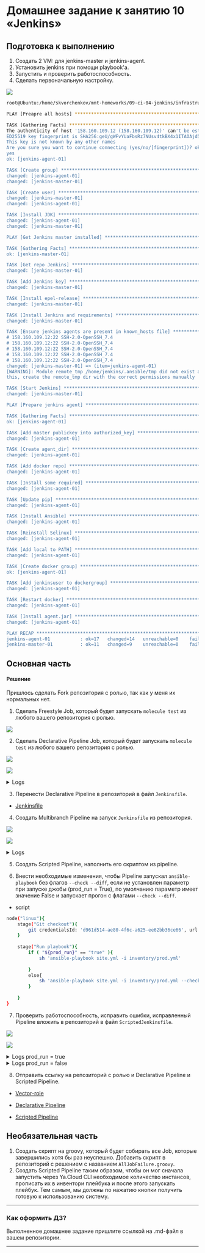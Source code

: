 # Домашнее задание к занятию 10 «Jenkins»

## Подготовка к выполнению

1. Создать 2 VM: для jenkins-master и jenkins-agent.
2. Установить jenkins при помощи playbook'a.
3. Запустить и проверить работоспособность.
4. Сделать первоначальную настройку.

![](pic/1.png)

```bash
root@Ubuntu:/home/skvorchenkov/mnt-homeworks/09-ci-04-jenkins/infrastructure# ansible-playbook -i inventory/cicd/hosts.yml site.yml

PLAY [Preapre all hosts] ***************************************************************************************************************************************************

TASK [Gathering Facts] *****************************************************************************************************************************************************
The authenticity of host '158.160.109.12 (158.160.109.12)' can't be established.
ED25519 key fingerprint is SHA256:geU/gWFvYUaFbsRz7NUsv4tkBX4x1ITAOAjd5lG3KLw.
This key is not known by any other names
Are you sure you want to continue connecting (yes/no/[fingerprint])? ok: [jenkins-master-01]
yes
ok: [jenkins-agent-01]

TASK [Create group] ********************************************************************************************************************************************************
changed: [jenkins-agent-01]
changed: [jenkins-master-01]

TASK [Create user] *********************************************************************************************************************************************************
changed: [jenkins-master-01]
changed: [jenkins-agent-01]

TASK [Install JDK] *********************************************************************************************************************************************************
changed: [jenkins-agent-01]
changed: [jenkins-master-01]

PLAY [Get Jenkins master installed] ****************************************************************************************************************************************

TASK [Gathering Facts] *****************************************************************************************************************************************************
ok: [jenkins-master-01]

TASK [Get repo Jenkins] ****************************************************************************************************************************************************
changed: [jenkins-master-01]

TASK [Add Jenkins key] *****************************************************************************************************************************************************
changed: [jenkins-master-01]

TASK [Install epel-release] ************************************************************************************************************************************************
changed: [jenkins-master-01]

TASK [Install Jenkins and requirements] ************************************************************************************************************************************
changed: [jenkins-master-01]

TASK [Ensure jenkins agents are present in known_hosts file] ***************************************************************************************************************
# 158.160.109.12:22 SSH-2.0-OpenSSH_7.4
# 158.160.109.12:22 SSH-2.0-OpenSSH_7.4
# 158.160.109.12:22 SSH-2.0-OpenSSH_7.4
# 158.160.109.12:22 SSH-2.0-OpenSSH_7.4
# 158.160.109.12:22 SSH-2.0-OpenSSH_7.4
changed: [jenkins-master-01] => (item=jenkins-agent-01)
[WARNING]: Module remote_tmp /home/jenkins/.ansible/tmp did not exist and was created with a mode of 0700, this may cause issues when running as another user. To avoid
this, create the remote_tmp dir with the correct permissions manually

TASK [Start Jenkins] *******************************************************************************************************************************************************
changed: [jenkins-master-01]

PLAY [Prepare jenkins agent] ***********************************************************************************************************************************************

TASK [Gathering Facts] *****************************************************************************************************************************************************
ok: [jenkins-agent-01]

TASK [Add master publickey into authorized_key] ****************************************************************************************************************************
changed: [jenkins-agent-01]

TASK [Create agent_dir] ****************************************************************************************************************************************************
changed: [jenkins-agent-01]

TASK [Add docker repo] *****************************************************************************************************************************************************
changed: [jenkins-agent-01]

TASK [Install some required] ***********************************************************************************************************************************************
changed: [jenkins-agent-01]

TASK [Update pip] **********************************************************************************************************************************************************
changed: [jenkins-agent-01]

TASK [Install Ansible] *****************************************************************************************************************************************************
changed: [jenkins-agent-01]

TASK [Reinstall Selinux] ***************************************************************************************************************************************************
changed: [jenkins-agent-01]

TASK [Add local to PATH] ***************************************************************************************************************************************************
changed: [jenkins-agent-01]

TASK [Create docker group] *************************************************************************************************************************************************
ok: [jenkins-agent-01]

TASK [Add jenkinsuser to dockergroup] **************************************************************************************************************************************
changed: [jenkins-agent-01]

TASK [Restart docker] ******************************************************************************************************************************************************
changed: [jenkins-agent-01]

TASK [Install agent.jar] ***************************************************************************************************************************************************
changed: [jenkins-agent-01]

PLAY RECAP *****************************************************************************************************************************************************************
jenkins-agent-01           : ok=17   changed=14   unreachable=0    failed=0    skipped=0    rescued=0    ignored=0   
jenkins-master-01          : ok=11   changed=9    unreachable=0    failed=0    skipped=0    rescued=0    ignored=0  

```

## Основная часть

#### Решение 

Пришлось сделать Fork репозитория с ролью, так как у меня их нормальных нет.

1. Сделать Freestyle Job, который будет запускать `molecule test` из любого вашего репозитория с ролью.

![](pic/2.png)


2. Сделать Declarative Pipeline Job, который будет запускать `molecule test` из любого вашего репозитория с ролью.

![](pic/3.png)

![](pic/4.png)
<details><summary>Logs</summary>
Started by user Скворченков Роман
Obtained Jenkinsfile from git https://github.com/Mrachneyshiy/dev-17_ansible-04-role-mrachneyshiy.git
[Pipeline] Start of Pipeline
[Pipeline] node
Still waiting to schedule task
All nodes of label ‘linux’ are offline
Running on agent1 in /opt/jenkins_agent/workspace/test2
[Pipeline] {
[Pipeline] stage
[Pipeline] { (Declarative: Checkout SCM)
[Pipeline] checkout
Selected Git installation does not exist. Using Default
The recommended git tool is: NONE
using credential d961d514-ae80-4f6c-a625-ee62bb36ce66
Fetching changes from the remote Git repository
 > git rev-parse --resolve-git-dir /opt/jenkins_agent/workspace/test2/.git # timeout=10
Checking out Revision d4a64ad0e6b6fa4e263d29b6414c71c907b1d7e5 (refs/remotes/origin/main)
Commit message: "Update Jenkinsfile"
 > git config remote.origin.url https://github.com/Mrachneyshiy/dev-17_ansible-04-role-mrachneyshiy.git # timeout=10
Fetching upstream changes from https://github.com/Mrachneyshiy/dev-17_ansible-04-role-mrachneyshiy.git
 > git --version # timeout=10
 > git --version # 'git version 2.38.1'
using GIT_ASKPASS to set credentials 
 > git fetch --tags --force --progress -- https://github.com/Mrachneyshiy/dev-17_ansible-04-role-mrachneyshiy.git +refs/heads/*:refs/remotes/origin/* # timeout=10
 > git rev-parse refs/remotes/origin/main^{commit} # timeout=10
 > git config core.sparsecheckout # timeout=10
 > git checkout -f d4a64ad0e6b6fa4e263d29b6414c71c907b1d7e5 # timeout=10
 > git rev-list --no-walk d4a64ad0e6b6fa4e263d29b6414c71c907b1d7e5 # timeout=10
[Pipeline] }
[Pipeline] // stage
[Pipeline] withEnv
[Pipeline] {
[Pipeline] stage
[Pipeline] { (Git)
[Pipeline] git
Selected Git installation does not exist. Using Default
The recommended git tool is: NONE
using credential d961d514-ae80-4f6c-a625-ee62bb36ce66
Fetching changes from the remote Git repository
Checking out Revision d4a64ad0e6b6fa4e263d29b6414c71c907b1d7e5 (refs/remotes/origin/main)
Commit message: "Update Jenkinsfile"
[Pipeline] }
[Pipeline] // stage
[Pipeline] stage
[Pipeline] { (Molecule install)
[Pipeline] sh
 > git rev-parse --resolve-git-dir /opt/jenkins_agent/workspace/test2/.git # timeout=10
 > git config remote.origin.url https://github.com/Mrachneyshiy/dev-17_ansible-04-role-mrachneyshiy.git # timeout=10
Fetching upstream changes from https://github.com/Mrachneyshiy/dev-17_ansible-04-role-mrachneyshiy.git
 > git --version # timeout=10
 > git --version # 'git version 2.38.1'
using GIT_ASKPASS to set credentials 
 > git fetch --tags --force --progress -- https://github.com/Mrachneyshiy/dev-17_ansible-04-role-mrachneyshiy.git +refs/heads/*:refs/remotes/origin/* # timeout=10
 > git rev-parse refs/remotes/origin/main^{commit} # timeout=10
 > git config core.sparsecheckout # timeout=10
 > git checkout -f d4a64ad0e6b6fa4e263d29b6414c71c907b1d7e5 # timeout=10
 > git branch -a -v --no-abbrev # timeout=10
 > git branch -D main # timeout=10
 > git checkout -b main d4a64ad0e6b6fa4e263d29b6414c71c907b1d7e5 # timeout=10
+ pip3 install molecule==6.0.3
Requirement already satisfied: molecule==6.0.3 in /usr/local/lib/python3.10/site-packages (6.0.3)
Requirement already satisfied: jsonschema>=4.9.1 in /usr/local/lib/python3.10/site-packages (from molecule==6.0.3) (4.20.0)
Requirement already satisfied: Jinja2>=2.11.3 in /usr/lib/python3.10/site-packages (from molecule==6.0.3) (3.0.1)
Requirement already satisfied: click<9,>=8.0 in /usr/local/lib/python3.10/site-packages (from molecule==6.0.3) (8.1.7)
Requirement already satisfied: PyYAML>=5.1 in /usr/lib64/python3.10/site-packages (from molecule==6.0.3) (5.4.1)
Requirement already satisfied: ansible-core>=2.12.10 in /usr/local/lib/python3.10/site-packages (from molecule==6.0.3) (2.16.2)
Requirement already satisfied: enrich>=1.2.7 in /usr/local/lib/python3.10/site-packages (from molecule==6.0.3) (1.2.7)
Requirement already satisfied: ansible-compat>=4.1.8 in /usr/local/lib/python3.10/site-packages (from molecule==6.0.3) (4.1.11)
Requirement already satisfied: wcmatch>=8.1.2 in /usr/local/lib/python3.10/site-packages (from molecule==6.0.3) (8.5)
Requirement already satisfied: pluggy<2.0,>=0.7.1 in /usr/local/lib/python3.10/site-packages (from molecule==6.0.3) (0.13.1)
Requirement already satisfied: packaging in /usr/local/lib/python3.10/site-packages (from molecule==6.0.3) (23.2)
Requirement already satisfied: click-help-colors>=0.9 in /usr/local/lib/python3.10/site-packages (from molecule==6.0.3) (0.9.4)
Requirement already satisfied: rich>=9.5.1 in /usr/local/lib/python3.10/site-packages (from molecule==6.0.3) (13.7.0)
Requirement already satisfied: subprocess-tee>=0.4.1 in /usr/local/lib/python3.10/site-packages (from ansible-compat>=4.1.8->molecule==6.0.3) (0.4.1)
Requirement already satisfied: cryptography in /usr/lib64/python3.10/site-packages (from ansible-core>=2.12.10->molecule==6.0.3) (3.4.7)
Requirement already satisfied: resolvelib<1.1.0,>=0.5.3 in /usr/local/lib/python3.10/site-packages (from ansible-core>=2.12.10->molecule==6.0.3) (1.0.1)
Requirement already satisfied: MarkupSafe>=2.0 in /usr/lib64/python3.10/site-packages (from Jinja2>=2.11.3->molecule==6.0.3) (2.0.0)
Requirement already satisfied: jsonschema-specifications>=2023.03.6 in /usr/local/lib/python3.10/site-packages (from jsonschema>=4.9.1->molecule==6.0.3) (2023.12.1)
Requirement already satisfied: referencing>=0.28.4 in /usr/local/lib/python3.10/site-packages (from jsonschema>=4.9.1->molecule==6.0.3) (0.32.1)
Requirement already satisfied: rpds-py>=0.7.1 in /usr/local/lib64/python3.10/site-packages (from jsonschema>=4.9.1->molecule==6.0.3) (0.17.1)
Requirement already satisfied: attrs>=22.2.0 in /usr/local/lib/python3.10/site-packages (from jsonschema>=4.9.1->molecule==6.0.3) (23.2.0)
Requirement already satisfied: markdown-it-py>=2.2.0 in /usr/local/lib/python3.10/site-packages (from rich>=9.5.1->molecule==6.0.3) (3.0.0)
Requirement already satisfied: pygments<3.0.0,>=2.13.0 in /usr/local/lib/python3.10/site-packages (from rich>=9.5.1->molecule==6.0.3) (2.17.2)
Requirement already satisfied: mdurl~=0.1 in /usr/local/lib/python3.10/site-packages (from markdown-it-py>=2.2.0->rich>=9.5.1->molecule==6.0.3) (0.1.2)
Requirement already satisfied: bracex>=2.1.1 in /usr/local/lib/python3.10/site-packages (from wcmatch>=8.1.2->molecule==6.0.3) (2.4)
Requirement already satisfied: cffi>=1.12 in /usr/lib64/python3.10/site-packages (from cryptography->ansible-core>=2.12.10->molecule==6.0.3) (1.15.0)
Requirement already satisfied: pycparser in /usr/lib/python3.10/site-packages (from cffi>=1.12->cryptography->ansible-core>=2.12.10->molecule==6.0.3) (2.20)
Requirement already satisfied: ply==3.11 in /usr/lib/python3.10/site-packages (from pycparser->cffi>=1.12->cryptography->ansible-core>=2.12.10->molecule==6.0.3) (3.11)
WARNING: Running pip as the 'root' user can result in broken permissions and conflicting behaviour with the system package manager. It is recommended to use a virtual environment instead: https://pip.pypa.io/warnings/venv
[Pipeline] sh
+ pip3 install ansible-lint==6.22.1
Collecting ansible-lint==6.22.1
  Using cached ansible_lint-6.22.1-py3-none-any.whl (296 kB)
Requirement already satisfied: jsonschema>=4.10.0 in /usr/local/lib/python3.10/site-packages (from ansible-lint==6.22.1) (4.20.0)
Requirement already satisfied: ruamel.yaml>=0.18.5 in /usr/local/lib/python3.10/site-packages (from ansible-lint==6.22.1) (0.18.5)
Requirement already satisfied: pathspec>=0.10.3 in /usr/local/lib/python3.10/site-packages (from ansible-lint==6.22.1) (0.12.1)
Requirement already satisfied: rich>=12.0.0 in /usr/local/lib/python3.10/site-packages (from ansible-lint==6.22.1) (13.7.0)
Requirement already satisfied: pyyaml>=5.4.1 in /usr/lib64/python3.10/site-packages (from ansible-lint==6.22.1) (5.4.1)
Requirement already satisfied: requests>=2.31.0 in /usr/local/lib/python3.10/site-packages (from ansible-lint==6.22.1) (2.31.0)
Requirement already satisfied: wcmatch>=8.1.2 in /usr/local/lib/python3.10/site-packages (from ansible-lint==6.22.1) (8.5)
Requirement already satisfied: packaging>=21.3 in /usr/local/lib/python3.10/site-packages (from ansible-lint==6.22.1) (23.2)
Requirement already satisfied: ansible-core>=2.12.0 in /usr/local/lib/python3.10/site-packages (from ansible-lint==6.22.1) (2.16.2)
Requirement already satisfied: filelock>=3.3.0 in /usr/local/lib/python3.10/site-packages (from ansible-lint==6.22.1) (3.13.1)
Requirement already satisfied: subprocess-tee>=0.4.1 in /usr/local/lib/python3.10/site-packages (from ansible-lint==6.22.1) (0.4.1)
Requirement already satisfied: ansible-compat>=4.1.10 in /usr/local/lib/python3.10/site-packages (from ansible-lint==6.22.1) (4.1.11)
Requirement already satisfied: yamllint>=1.30.0 in /usr/local/lib/python3.10/site-packages (from ansible-lint==6.22.1) (1.33.0)
Requirement already satisfied: black>=22.8.0 in /usr/local/lib64/python3.10/site-packages (from ansible-lint==6.22.1) (23.12.1)
Requirement already satisfied: jinja2>=3.0.0 in /usr/lib/python3.10/site-packages (from ansible-core>=2.12.0->ansible-lint==6.22.1) (3.0.1)
Requirement already satisfied: cryptography in /usr/lib64/python3.10/site-packages (from ansible-core>=2.12.0->ansible-lint==6.22.1) (3.4.7)
Requirement already satisfied: resolvelib<1.1.0,>=0.5.3 in /usr/local/lib/python3.10/site-packages (from ansible-core>=2.12.0->ansible-lint==6.22.1) (1.0.1)
Requirement already satisfied: typing-extensions>=4.0.1 in /usr/local/lib/python3.10/site-packages (from black>=22.8.0->ansible-lint==6.22.1) (4.9.0)
Requirement already satisfied: platformdirs>=2 in /usr/local/lib/python3.10/site-packages (from black>=22.8.0->ansible-lint==6.22.1) (4.1.0)
Requirement already satisfied: mypy-extensions>=0.4.3 in /usr/local/lib/python3.10/site-packages (from black>=22.8.0->ansible-lint==6.22.1) (1.0.0)
Requirement already satisfied: click>=8.0.0 in /usr/local/lib/python3.10/site-packages (from black>=22.8.0->ansible-lint==6.22.1) (8.1.7)
Requirement already satisfied: tomli>=1.1.0 in /usr/local/lib/python3.10/site-packages (from black>=22.8.0->ansible-lint==6.22.1) (2.0.1)
Requirement already satisfied: MarkupSafe>=2.0 in /usr/lib64/python3.10/site-packages (from jinja2>=3.0.0->ansible-core>=2.12.0->ansible-lint==6.22.1) (2.0.0)
Requirement already satisfied: referencing>=0.28.4 in /usr/local/lib/python3.10/site-packages (from jsonschema>=4.10.0->ansible-lint==6.22.1) (0.32.1)
Requirement already satisfied: attrs>=22.2.0 in /usr/local/lib/python3.10/site-packages (from jsonschema>=4.10.0->ansible-lint==6.22.1) (23.2.0)
Requirement already satisfied: rpds-py>=0.7.1 in /usr/local/lib64/python3.10/site-packages (from jsonschema>=4.10.0->ansible-lint==6.22.1) (0.17.1)
Requirement already satisfied: jsonschema-specifications>=2023.03.6 in /usr/local/lib/python3.10/site-packages (from jsonschema>=4.10.0->ansible-lint==6.22.1) (2023.12.1)
Requirement already satisfied: urllib3<3,>=1.21.1 in /usr/lib/python3.10/site-packages (from requests>=2.31.0->ansible-lint==6.22.1) (1.26.12)
Requirement already satisfied: certifi>=2017.4.17 in /usr/local/lib/python3.10/site-packages (from requests>=2.31.0->ansible-lint==6.22.1) (2023.11.17)
Requirement already satisfied: charset-normalizer<4,>=2 in /usr/lib/python3.10/site-packages (from requests>=2.31.0->ansible-lint==6.22.1) (2.0.4)
Requirement already satisfied: idna<4,>=2.5 in /usr/lib/python3.10/site-packages (from requests>=2.31.0->ansible-lint==6.22.1) (3.2)
Requirement already satisfied: pygments<3.0.0,>=2.13.0 in /usr/local/lib/python3.10/site-packages (from rich>=12.0.0->ansible-lint==6.22.1) (2.17.2)
Requirement already satisfied: markdown-it-py>=2.2.0 in /usr/local/lib/python3.10/site-packages (from rich>=12.0.0->ansible-lint==6.22.1) (3.0.0)
Requirement already satisfied: mdurl~=0.1 in /usr/local/lib/python3.10/site-packages (from markdown-it-py>=2.2.0->rich>=12.0.0->ansible-lint==6.22.1) (0.1.2)
Requirement already satisfied: ruamel.yaml.clib>=0.2.7 in /usr/local/lib64/python3.10/site-packages (from ruamel.yaml>=0.18.5->ansible-lint==6.22.1) (0.2.8)
Requirement already satisfied: bracex>=2.1.1 in /usr/local/lib/python3.10/site-packages (from wcmatch>=8.1.2->ansible-lint==6.22.1) (2.4)
Requirement already satisfied: cffi>=1.12 in /usr/lib64/python3.10/site-packages (from cryptography->ansible-core>=2.12.0->ansible-lint==6.22.1) (1.15.0)
Requirement already satisfied: pycparser in /usr/lib/python3.10/site-packages (from cffi>=1.12->cryptography->ansible-core>=2.12.0->ansible-lint==6.22.1) (2.20)
Requirement already satisfied: ply==3.11 in /usr/lib/python3.10/site-packages (from pycparser->cffi>=1.12->cryptography->ansible-core>=2.12.0->ansible-lint==6.22.1) (3.11)
Installing collected packages: ansible-lint
  Attempting uninstall: ansible-lint
    Found existing installation: ansible-lint 5.4.0
    Uninstalling ansible-lint-5.4.0:
      Successfully uninstalled ansible-lint-5.4.0
Successfully installed ansible-lint-6.22.1
WARNING: Running pip as the 'root' user can result in broken permissions and conflicting behaviour with the system package manager. It is recommended to use a virtual environment instead: https://pip.pypa.io/warnings/venv
[Pipeline] sh
+ pip3 install molecule_docker
Requirement already satisfied: molecule_docker in /usr/local/lib/python3.10/site-packages (2.1.0)
Requirement already satisfied: requests in /usr/local/lib/python3.10/site-packages (from molecule_docker) (2.31.0)
Requirement already satisfied: molecule>=4.0.0 in /usr/local/lib/python3.10/site-packages (from molecule_docker) (6.0.3)
Requirement already satisfied: selinux in /usr/lib64/python3.10/site-packages (from molecule_docker) (3.3)
Requirement already satisfied: docker>=4.3.1 in /usr/local/lib/python3.10/site-packages (from molecule_docker) (7.0.0)
Requirement already satisfied: packaging>=14.0 in /usr/local/lib/python3.10/site-packages (from docker>=4.3.1->molecule_docker) (23.2)
Requirement already satisfied: urllib3>=1.26.0 in /usr/lib/python3.10/site-packages (from docker>=4.3.1->molecule_docker) (1.26.12)
Requirement already satisfied: enrich>=1.2.7 in /usr/local/lib/python3.10/site-packages (from molecule>=4.0.0->molecule_docker) (1.2.7)
Requirement already satisfied: pluggy<2.0,>=0.7.1 in /usr/local/lib/python3.10/site-packages (from molecule>=4.0.0->molecule_docker) (0.13.1)
Requirement already satisfied: jsonschema>=4.9.1 in /usr/local/lib/python3.10/site-packages (from molecule>=4.0.0->molecule_docker) (4.20.0)
Requirement already satisfied: ansible-core>=2.12.10 in /usr/local/lib/python3.10/site-packages (from molecule>=4.0.0->molecule_docker) (2.16.2)
Requirement already satisfied: rich>=9.5.1 in /usr/local/lib/python3.10/site-packages (from molecule>=4.0.0->molecule_docker) (13.7.0)
Requirement already satisfied: Jinja2>=2.11.3 in /usr/lib/python3.10/site-packages (from molecule>=4.0.0->molecule_docker) (3.0.1)
Requirement already satisfied: click-help-colors>=0.9 in /usr/local/lib/python3.10/site-packages (from molecule>=4.0.0->molecule_docker) (0.9.4)
Requirement already satisfied: PyYAML>=5.1 in /usr/lib64/python3.10/site-packages (from molecule>=4.0.0->molecule_docker) (5.4.1)
Requirement already satisfied: ansible-compat>=4.1.8 in /usr/local/lib/python3.10/site-packages (from molecule>=4.0.0->molecule_docker) (4.1.11)
Requirement already satisfied: click<9,>=8.0 in /usr/local/lib/python3.10/site-packages (from molecule>=4.0.0->molecule_docker) (8.1.7)
Requirement already satisfied: wcmatch>=8.1.2 in /usr/local/lib/python3.10/site-packages (from molecule>=4.0.0->molecule_docker) (8.5)
Requirement already satisfied: subprocess-tee>=0.4.1 in /usr/local/lib/python3.10/site-packages (from ansible-compat>=4.1.8->molecule>=4.0.0->molecule_docker) (0.4.1)
Requirement already satisfied: resolvelib<1.1.0,>=0.5.3 in /usr/local/lib/python3.10/site-packages (from ansible-core>=2.12.10->molecule>=4.0.0->molecule_docker) (1.0.1)
Requirement already satisfied: cryptography in /usr/lib64/python3.10/site-packages (from ansible-core>=2.12.10->molecule>=4.0.0->molecule_docker) (3.4.7)
Requirement already satisfied: MarkupSafe>=2.0 in /usr/lib64/python3.10/site-packages (from Jinja2>=2.11.3->molecule>=4.0.0->molecule_docker) (2.0.0)
Requirement already satisfied: referencing>=0.28.4 in /usr/local/lib/python3.10/site-packages (from jsonschema>=4.9.1->molecule>=4.0.0->molecule_docker) (0.32.1)
Requirement already satisfied: jsonschema-specifications>=2023.03.6 in /usr/local/lib/python3.10/site-packages (from jsonschema>=4.9.1->molecule>=4.0.0->molecule_docker) (2023.12.1)
Requirement already satisfied: rpds-py>=0.7.1 in /usr/local/lib64/python3.10/site-packages (from jsonschema>=4.9.1->molecule>=4.0.0->molecule_docker) (0.17.1)
Requirement already satisfied: attrs>=22.2.0 in /usr/local/lib/python3.10/site-packages (from jsonschema>=4.9.1->molecule>=4.0.0->molecule_docker) (23.2.0)
Requirement already satisfied: certifi>=2017.4.17 in /usr/local/lib/python3.10/site-packages (from requests->molecule_docker) (2023.11.17)
Requirement already satisfied: idna<4,>=2.5 in /usr/lib/python3.10/site-packages (from requests->molecule_docker) (3.2)
Requirement already satisfied: charset-normalizer<4,>=2 in /usr/lib/python3.10/site-packages (from requests->molecule_docker) (2.0.4)
Requirement already satisfied: pygments<3.0.0,>=2.13.0 in /usr/local/lib/python3.10/site-packages (from rich>=9.5.1->molecule>=4.0.0->molecule_docker) (2.17.2)
Requirement already satisfied: markdown-it-py>=2.2.0 in /usr/local/lib/python3.10/site-packages (from rich>=9.5.1->molecule>=4.0.0->molecule_docker) (3.0.0)
Requirement already satisfied: mdurl~=0.1 in /usr/local/lib/python3.10/site-packages (from markdown-it-py>=2.2.0->rich>=9.5.1->molecule>=4.0.0->molecule_docker) (0.1.2)
Requirement already satisfied: bracex>=2.1.1 in /usr/local/lib/python3.10/site-packages (from wcmatch>=8.1.2->molecule>=4.0.0->molecule_docker) (2.4)
Requirement already satisfied: cffi>=1.12 in /usr/lib64/python3.10/site-packages (from cryptography->ansible-core>=2.12.10->molecule>=4.0.0->molecule_docker) (1.15.0)
Requirement already satisfied: pycparser in /usr/lib/python3.10/site-packages (from cffi>=1.12->cryptography->ansible-core>=2.12.10->molecule>=4.0.0->molecule_docker) (2.20)
Requirement already satisfied: ply==3.11 in /usr/lib/python3.10/site-packages (from pycparser->cffi>=1.12->cryptography->ansible-core>=2.12.10->molecule>=4.0.0->molecule_docker) (3.11)
WARNING: Running pip as the 'root' user can result in broken permissions and conflicting behaviour with the system package manager. It is recommended to use a virtual environment instead: https://pip.pypa.io/warnings/venv
[Pipeline] }
[Pipeline] // stage
[Pipeline] stage
[Pipeline] { (Molecule test)
[Pipeline] dir
Running in /opt/jenkins_agent/workspace/test2/roles/vector-role
[Pipeline] {
[Pipeline] sh
+ ls -l
total 24
drwxr-xr-x. 2 root root  22 Jan 15 17:44 defaults
-rw-r--r--. 1 root root 962 Jan 15 17:44 Dockerfile
drwxr-xr-x. 2 root root  22 Jan 15 17:44 handlers
-rw-r--r--. 1 root root 773 Jan 15 17:44 Jenkinsfile
drwxr-xr-x. 2 root root  50 Jan 15 17:44 meta
drwxr-xr-x. 5 root root  62 Jan 15 17:44 molecule
-rw-r--r--. 1 root root 954 Jan 15 17:44 README.md
-rw-r--r--. 1 root root 430 Jan 15 17:44 ScriptedJenkinsfile
drwxr-xr-x. 2 root root  22 Jan 15 17:44 tasks
drwxr-xr-x. 2 root root  48 Jan 15 17:44 templates
drwxr-xr-x. 2 root root  39 Jan 15 17:44 tests
-rw-r--r--. 1 root root 280 Jan 15 17:44 tox.ini
-rw-r--r--. 1 root root  90 Jan 15 17:44 tox-requirements.txt
drwxr-xr-x. 2 root root  22 Jan 15 17:44 vars
[Pipeline] sh
+ molecule test
[31mWARNING [0m Driver docker does not provide a schema.
[34mINFO    [0m default scenario test matrix: dependency, cleanup, destroy, syntax, create, prepare, converge, idempotence, side_effect, verify, cleanup, destroy
[34mINFO    [0m Performing prerun with [33mrole_name_check[0m=[1;36m0[0m[33m...[0m
[34mINFO    [0m [2;36mRunning [0m[2;32mdefault[0m[2;36m > [0m[2;32mdependency[0m
[31mWARNING [0m Skipping, missing the requirements file.
[31mWARNING [0m Skipping, missing the requirements file.
[34mINFO    [0m [2;36mRunning [0m[2;32mdefault[0m[2;36m > [0m[2;32mcleanup[0m
[31mWARNING [0m Skipping, cleanup playbook not configured.
[34mINFO    [0m [2;36mRunning [0m[2;32mdefault[0m[2;36m > [0m[2;32mdestroy[0m
[34mINFO    [0m Sanity checks: [32m'docker'[0m

PLAY [Destroy] *****************************************************************

TASK [Set async_dir for HOME env] **********************************************
[32mok: [localhost][0m

TASK [Destroy molecule instance(s)] ********************************************
[33mchanged: [localhost] => (item=instance)[0m

TASK [Wait for instance(s) deletion to complete] *******************************
[1;30mFAILED - RETRYING: [localhost]: Wait for instance(s) deletion to complete (300 retries left).[0m
[32mok: [localhost] => (item=instance)[0m

TASK [Delete docker networks(s)] ***********************************************
[36mskipping: [localhost][0m

PLAY RECAP *********************************************************************
[33mlocalhost[0m                  : [32mok=3   [0m [33mchanged=1   [0m unreachable=0    failed=0    [36mskipped=1   [0m rescued=0    ignored=0

[34mINFO    [0m [2;36mRunning [0m[2;32mdefault[0m[2;36m > [0m[2;32msyntax[0m

playbook: /opt/jenkins_agent/workspace/test2/roles/vector-role/molecule/default/converge.yml
[34mINFO    [0m [2;36mRunning [0m[2;32mdefault[0m[2;36m > [0m[2;32mcreate[0m

PLAY [Create] ******************************************************************

TASK [Set async_dir for HOME env] **********************************************
[32mok: [localhost][0m

TASK [Log into a Docker registry] **********************************************
[36mskipping: [localhost] => (item=None) [0m
[36mskipping: [localhost][0m

TASK [Check presence of custom Dockerfiles] ************************************
[32mok: [localhost] => (item={'image': 'docker.io/pycontribs/centos:7', 'name': 'instance', 'pre_build_image': True})[0m

TASK [Create Dockerfiles from image names] *************************************
[36mskipping: [localhost] => (item={'image': 'docker.io/pycontribs/centos:7', 'name': 'instance', 'pre_build_image': True})[0m
[36mskipping: [localhost][0m

TASK [Synchronization the context] *********************************************
[36mskipping: [localhost] => (item={'image': 'docker.io/pycontribs/centos:7', 'name': 'instance', 'pre_build_image': True})[0m
[36mskipping: [localhost][0m

TASK [Discover local Docker images] ********************************************
[32mok: [localhost] => (item={'changed': False, 'skipped': True, 'skip_reason': 'Conditional result was False', 'false_condition': 'not item.pre_build_image | default(false)', 'item': {'image': 'docker.io/pycontribs/centos:7', 'name': 'instance', 'pre_build_image': True}, 'ansible_loop_var': 'item', 'i': 0, 'ansible_index_var': 'i'})[0m

TASK [Build an Ansible compatible image (new)] *********************************
[36mskipping: [localhost] => (item=molecule_local/docker.io/pycontribs/centos:7) [0m
[36mskipping: [localhost][0m

TASK [Create docker network(s)] ************************************************
[36mskipping: [localhost][0m

TASK [Determine the CMD directives] ********************************************
[32mok: [localhost] => (item={'image': 'docker.io/pycontribs/centos:7', 'name': 'instance', 'pre_build_image': True})[0m

TASK [Create molecule instance(s)] *********************************************
[33mchanged: [localhost] => (item=instance)[0m

TASK [Wait for instance(s) creation to complete] *******************************
[1;30mFAILED - RETRYING: [localhost]: Wait for instance(s) creation to complete (300 retries left).[0m
[33mchanged: [localhost] => (item={'failed': 0, 'started': 1, 'finished': 0, 'ansible_job_id': 'j474181919533.37579', 'results_file': '/root/.ansible_async/j474181919533.37579', 'changed': True, 'item': {'image': 'docker.io/pycontribs/centos:7', 'name': 'instance', 'pre_build_image': True}, 'ansible_loop_var': 'item'})[0m

PLAY RECAP *********************************************************************
[33mlocalhost[0m                  : [32mok=6   [0m [33mchanged=2   [0m unreachable=0    failed=0    [36mskipped=5   [0m rescued=0    ignored=0

[34mINFO    [0m [2;36mRunning [0m[2;32mdefault[0m[2;36m > [0m[2;32mprepare[0m
[31mWARNING [0m Skipping, prepare playbook not configured.
[34mINFO    [0m [2;36mRunning [0m[2;32mdefault[0m[2;36m > [0m[2;32mconverge[0m

PLAY [Converge] ****************************************************************

TASK [Gathering Facts] *********************************************************
[32mok: [instance][0m

TASK [Include vector-role] *****************************************************

TASK [vector-role : Get Vector distrib | CentOS] *******************************
[33mchanged: [instance][0m

TASK [vector-role : Get Vector distrib | Ubuntu] *******************************
[36mskipping: [instance][0m

TASK [vector-role : Install Vector packages | CentOS] **************************
[33mchanged: [instance][0m

TASK [vector-role : Install Vector packages | Ubuntu] **************************
[36mskipping: [instance][0m

TASK [vector-role : Deploy config Vector] **************************************
[33mchanged: [instance][0m

TASK [vector-role : Creates directory] *****************************************
[33mchanged: [instance][0m

TASK [vector-role : Create systemd unit Vector] ********************************
[33mchanged: [instance][0m

TASK [vector-role : Start Vector service] **************************************
[36mskipping: [instance][0m

RUNNING HANDLER [vector-role : Start Vector service] ***************************
[36mskipping: [instance][0m

PLAY RECAP *********************************************************************
[33minstance[0m                   : [32mok=6   [0m [33mchanged=5   [0m unreachable=0    failed=0    [36mskipped=4   [0m rescued=0    ignored=0

[34mINFO    [0m [2;36mRunning [0m[2;32mdefault[0m[2;36m > [0m[2;32midempotence[0m

PLAY [Converge] ****************************************************************

TASK [Gathering Facts] *********************************************************
[32mok: [instance][0m

TASK [Include vector-role] *****************************************************

TASK [vector-role : Get Vector distrib | CentOS] *******************************
[32mok: [instance][0m

TASK [vector-role : Get Vector distrib | Ubuntu] *******************************
[36mskipping: [instance][0m

TASK [vector-role : Install Vector packages | CentOS] **************************
[32mok: [instance][0m

TASK [vector-role : Install Vector packages | Ubuntu] **************************
[36mskipping: [instance][0m

TASK [vector-role : Deploy config Vector] **************************************
[32mok: [instance][0m

TASK [vector-role : Creates directory] *****************************************
[32mok: [instance][0m

TASK [vector-role : Create systemd unit Vector] ********************************
[32mok: [instance][0m

TASK [vector-role : Start Vector service] **************************************
[36mskipping: [instance][0m

PLAY RECAP *********************************************************************
[32minstance[0m                   : [32mok=6   [0m changed=0    unreachable=0    failed=0    [36mskipped=3   [0m rescued=0    ignored=0

[34mINFO    [0m Idempotence completed successfully.
[34mINFO    [0m [2;36mRunning [0m[2;32mdefault[0m[2;36m > [0m[2;32mside_effect[0m
[31mWARNING [0m Skipping, side effect playbook not configured.
[34mINFO    [0m [2;36mRunning [0m[2;32mdefault[0m[2;36m > [0m[2;32mverify[0m
[34mINFO    [0m Running Ansible Verifier

PLAY [Verify] ******************************************************************

TASK [Get Vector version] ******************************************************
[32mok: [instance][0m

TASK [Assert Vector instalation] ***********************************************
[31mfatal: [instance]: FAILED! => {"msg": "The conditional check ''0' == '0'' failed. The error was: Conditional is marked as unsafe, and cannot be evaluated."}[0m

PLAY RECAP *********************************************************************
[31minstance[0m                   : [32mok=1   [0m changed=0    unreachable=0    [31mfailed=1   [0m skipped=0    rescued=0    ignored=0

[1;31mCRITICAL[0m Ansible return code was 2, command was: [2mansible-playbook --inventory /root/.cache/molecule/vector-role/default/inventory --skip-tags molecule-notest,notest /opt/jenkins_agent/workspace/test2/roles/vector-role/molecule/default/verify.yml[0m
[31mWARNING [0m An error occurred during the test sequence action: [32m'verify'[0m. Cleaning up.
[34mINFO    [0m [2;36mRunning [0m[2;32mdefault[0m[2;36m > [0m[2;32mcleanup[0m
[31mWARNING [0m Skipping, cleanup playbook not configured.
[34mINFO    [0m [2;36mRunning [0m[2;32mdefault[0m[2;36m > [0m[2;32mdestroy[0m

PLAY [Destroy] *****************************************************************

TASK [Set async_dir for HOME env] **********************************************
[32mok: [localhost][0m

TASK [Destroy molecule instance(s)] ********************************************
[33mchanged: [localhost] => (item=instance)[0m

TASK [Wait for instance(s) deletion to complete] *******************************
[1;30mFAILED - RETRYING: [localhost]: Wait for instance(s) deletion to complete (300 retries left).[0m
[33mchanged: [localhost] => (item=instance)[0m

TASK [Delete docker networks(s)] ***********************************************
[36mskipping: [localhost][0m

PLAY RECAP *********************************************************************
[33mlocalhost[0m                  : [32mok=3   [0m [33mchanged=2   [0m unreachable=0    failed=0    [36mskipped=1   [0m rescued=0    ignored=0

[34mINFO    [0m Pruning extra files from scenario ephemeral directory
[Pipeline] }
[Pipeline] // dir
[Pipeline] }
[Pipeline] // stage
[Pipeline] }
[Pipeline] // withEnv
[Pipeline] }
[Pipeline] // node
[Pipeline] End of Pipeline
ERROR: script returned exit code 1
Finished: FAILURE
</details>

3. Перенести Declarative Pipeline в репозиторий в файл `Jenkinsfile`.

- [Jenkinsfile](https://github.com/Mrachneyshiy/dev-17_ansible-04-role-mrachneyshiy/blob/641e7228452e16bbfeeed61d50d5eb477997b1c3/Jenkinsfile)

4. Создать Multibranch Pipeline на запуск `Jenkinsfile` из репозитория.

![](pic/5.png)

![](pic/6.png)

<details><summary>Logs</summary>
Branch indexing
 > git rev-parse --resolve-git-dir /var/lib/jenkins/caches/git-4bfde8c4c6675b3f0684ece9652432c9/.git # timeout=10
Setting origin to https://github.com/Mrachneyshiy/dev-17_ansible-04-role-mrachneyshiy.git
 > git config remote.origin.url https://github.com/Mrachneyshiy/dev-17_ansible-04-role-mrachneyshiy.git # timeout=10
Fetching origin...
Fetching upstream changes from origin
 > git --version # timeout=10
 > git --version # 'git version 1.8.3.1'
 > git config --get remote.origin.url # timeout=10
using GIT_ASKPASS to set credentials 
 > git fetch --tags --progress origin +refs/heads/*:refs/remotes/origin/* # timeout=10
Seen branch in repository origin/main
Seen 1 remote branch
Obtained Jenkinsfile from d4a64ad0e6b6fa4e263d29b6414c71c907b1d7e5
[Pipeline] Start of Pipeline
[Pipeline] node
Running on agent1 in /opt/jenkins_agent/workspace/test5_main
[Pipeline] {
[Pipeline] stage
[Pipeline] { (Declarative: Checkout SCM)
[Pipeline] checkout
Selected Git installation does not exist. Using Default
The recommended git tool is: NONE
using credential d961d514-ae80-4f6c-a625-ee62bb36ce66
Cloning the remote Git repository
Cloning with configured refspecs honoured and without tags
Avoid second fetch
Checking out Revision d4a64ad0e6b6fa4e263d29b6414c71c907b1d7e5 (main)
Commit message: "Update Jenkinsfile"
First time build. Skipping changelog.
[Pipeline] }
Cloning repository https://github.com/Mrachneyshiy/dev-17_ansible-04-role-mrachneyshiy.git
 > git init /opt/jenkins_agent/workspace/test5_main # timeout=10
Fetching upstream changes from https://github.com/Mrachneyshiy/dev-17_ansible-04-role-mrachneyshiy.git
 > git --version # timeout=10
 > git --version # 'git version 2.38.1'
using GIT_ASKPASS to set credentials 
 > git fetch --no-tags --force --progress -- https://github.com/Mrachneyshiy/dev-17_ansible-04-role-mrachneyshiy.git +refs/heads/*:refs/remotes/origin/* # timeout=10
 > git config remote.origin.url https://github.com/Mrachneyshiy/dev-17_ansible-04-role-mrachneyshiy.git # timeout=10
 > git config --add remote.origin.fetch +refs/heads/*:refs/remotes/origin/* # timeout=10
 > git config core.sparsecheckout # timeout=10
 > git checkout -f d4a64ad0e6b6fa4e263d29b6414c71c907b1d7e5 # timeout=10
[Pipeline] // stage
[Pipeline] withEnv
[Pipeline] {
[Pipeline] stage
[Pipeline] { (Git)
[Pipeline] git
Selected Git installation does not exist. Using Default
The recommended git tool is: NONE
using credential d961d514-ae80-4f6c-a625-ee62bb36ce66
Fetching changes from the remote Git repository
Checking out Revision d4a64ad0e6b6fa4e263d29b6414c71c907b1d7e5 (refs/remotes/origin/main)
Commit message: "Update Jenkinsfile"
[Pipeline] }
 > git rev-parse --resolve-git-dir /opt/jenkins_agent/workspace/test5_main/.git # timeout=10
 > git config remote.origin.url https://github.com/Mrachneyshiy/dev-17_ansible-04-role-mrachneyshiy.git # timeout=10
Fetching upstream changes from https://github.com/Mrachneyshiy/dev-17_ansible-04-role-mrachneyshiy.git
 > git --version # timeout=10
 > git --version # 'git version 2.38.1'
using GIT_ASKPASS to set credentials 
 > git fetch --tags --force --progress -- https://github.com/Mrachneyshiy/dev-17_ansible-04-role-mrachneyshiy.git +refs/heads/*:refs/remotes/origin/* # timeout=10
 > git rev-parse refs/remotes/origin/main^{commit} # timeout=10
 > git config core.sparsecheckout # timeout=10
 > git checkout -f d4a64ad0e6b6fa4e263d29b6414c71c907b1d7e5 # timeout=10
 > git branch -a -v --no-abbrev # timeout=10
 > git checkout -b main d4a64ad0e6b6fa4e263d29b6414c71c907b1d7e5 # timeout=10
[Pipeline] // stage
[Pipeline] stage
[Pipeline] { (Molecule install)
[Pipeline] sh
+ pip3 install molecule==6.0.3
Requirement already satisfied: molecule==6.0.3 in /usr/local/lib/python3.10/site-packages (6.0.3)
Requirement already satisfied: enrich>=1.2.7 in /usr/local/lib/python3.10/site-packages (from molecule==6.0.3) (1.2.7)
Requirement already satisfied: PyYAML>=5.1 in /usr/lib64/python3.10/site-packages (from molecule==6.0.3) (5.4.1)
Requirement already satisfied: wcmatch>=8.1.2 in /usr/local/lib/python3.10/site-packages (from molecule==6.0.3) (8.5)
Requirement already satisfied: click-help-colors>=0.9 in /usr/local/lib/python3.10/site-packages (from molecule==6.0.3) (0.9.4)
Requirement already satisfied: ansible-core>=2.12.10 in /usr/local/lib/python3.10/site-packages (from molecule==6.0.3) (2.16.2)
Requirement already satisfied: packaging in /usr/local/lib/python3.10/site-packages (from molecule==6.0.3) (23.2)
Requirement already satisfied: click<9,>=8.0 in /usr/local/lib/python3.10/site-packages (from molecule==6.0.3) (8.1.7)
Requirement already satisfied: pluggy<2.0,>=0.7.1 in /usr/local/lib/python3.10/site-packages (from molecule==6.0.3) (0.13.1)
Requirement already satisfied: ansible-compat>=4.1.8 in /usr/local/lib/python3.10/site-packages (from molecule==6.0.3) (4.1.11)
Requirement already satisfied: jsonschema>=4.9.1 in /usr/local/lib/python3.10/site-packages (from molecule==6.0.3) (4.20.0)
Requirement already satisfied: rich>=9.5.1 in /usr/local/lib/python3.10/site-packages (from molecule==6.0.3) (13.7.0)
Requirement already satisfied: Jinja2>=2.11.3 in /usr/lib/python3.10/site-packages (from molecule==6.0.3) (3.0.1)
Requirement already satisfied: subprocess-tee>=0.4.1 in /usr/local/lib/python3.10/site-packages (from ansible-compat>=4.1.8->molecule==6.0.3) (0.4.1)
Requirement already satisfied: cryptography in /usr/lib64/python3.10/site-packages (from ansible-core>=2.12.10->molecule==6.0.3) (3.4.7)
Requirement already satisfied: resolvelib<1.1.0,>=0.5.3 in /usr/local/lib/python3.10/site-packages (from ansible-core>=2.12.10->molecule==6.0.3) (1.0.1)
Requirement already satisfied: MarkupSafe>=2.0 in /usr/lib64/python3.10/site-packages (from Jinja2>=2.11.3->molecule==6.0.3) (2.0.0)
Requirement already satisfied: jsonschema-specifications>=2023.03.6 in /usr/local/lib/python3.10/site-packages (from jsonschema>=4.9.1->molecule==6.0.3) (2023.12.1)
Requirement already satisfied: referencing>=0.28.4 in /usr/local/lib/python3.10/site-packages (from jsonschema>=4.9.1->molecule==6.0.3) (0.32.1)
Requirement already satisfied: attrs>=22.2.0 in /usr/local/lib/python3.10/site-packages (from jsonschema>=4.9.1->molecule==6.0.3) (23.2.0)
Requirement already satisfied: rpds-py>=0.7.1 in /usr/local/lib64/python3.10/site-packages (from jsonschema>=4.9.1->molecule==6.0.3) (0.17.1)
Requirement already satisfied: markdown-it-py>=2.2.0 in /usr/local/lib/python3.10/site-packages (from rich>=9.5.1->molecule==6.0.3) (3.0.0)
Requirement already satisfied: pygments<3.0.0,>=2.13.0 in /usr/local/lib/python3.10/site-packages (from rich>=9.5.1->molecule==6.0.3) (2.17.2)
Requirement already satisfied: mdurl~=0.1 in /usr/local/lib/python3.10/site-packages (from markdown-it-py>=2.2.0->rich>=9.5.1->molecule==6.0.3) (0.1.2)
Requirement already satisfied: bracex>=2.1.1 in /usr/local/lib/python3.10/site-packages (from wcmatch>=8.1.2->molecule==6.0.3) (2.4)
Requirement already satisfied: cffi>=1.12 in /usr/lib64/python3.10/site-packages (from cryptography->ansible-core>=2.12.10->molecule==6.0.3) (1.15.0)
Requirement already satisfied: pycparser in /usr/lib/python3.10/site-packages (from cffi>=1.12->cryptography->ansible-core>=2.12.10->molecule==6.0.3) (2.20)
Requirement already satisfied: ply==3.11 in /usr/lib/python3.10/site-packages (from pycparser->cffi>=1.12->cryptography->ansible-core>=2.12.10->molecule==6.0.3) (3.11)
WARNING: Running pip as the 'root' user can result in broken permissions and conflicting behaviour with the system package manager. It is recommended to use a virtual environment instead: https://pip.pypa.io/warnings/venv
[Pipeline] sh
+ pip3 install ansible-lint==6.22.1
Collecting ansible-lint==6.22.1
  Using cached ansible_lint-6.22.1-py3-none-any.whl (296 kB)
Requirement already satisfied: yamllint>=1.30.0 in /usr/local/lib/python3.10/site-packages (from ansible-lint==6.22.1) (1.33.0)
Requirement already satisfied: subprocess-tee>=0.4.1 in /usr/local/lib/python3.10/site-packages (from ansible-lint==6.22.1) (0.4.1)
Requirement already satisfied: jsonschema>=4.10.0 in /usr/local/lib/python3.10/site-packages (from ansible-lint==6.22.1) (4.20.0)
Requirement already satisfied: packaging>=21.3 in /usr/local/lib/python3.10/site-packages (from ansible-lint==6.22.1) (23.2)
Requirement already satisfied: ruamel.yaml>=0.18.5 in /usr/local/lib/python3.10/site-packages (from ansible-lint==6.22.1) (0.18.5)
Requirement already satisfied: black>=22.8.0 in /usr/local/lib64/python3.10/site-packages (from ansible-lint==6.22.1) (23.12.1)
Requirement already satisfied: pyyaml>=5.4.1 in /usr/lib64/python3.10/site-packages (from ansible-lint==6.22.1) (5.4.1)
Requirement already satisfied: wcmatch>=8.1.2 in /usr/local/lib/python3.10/site-packages (from ansible-lint==6.22.1) (8.5)
Requirement already satisfied: pathspec>=0.10.3 in /usr/local/lib/python3.10/site-packages (from ansible-lint==6.22.1) (0.12.1)
Requirement already satisfied: ansible-compat>=4.1.10 in /usr/local/lib/python3.10/site-packages (from ansible-lint==6.22.1) (4.1.11)
Requirement already satisfied: requests>=2.31.0 in /usr/local/lib/python3.10/site-packages (from ansible-lint==6.22.1) (2.31.0)
Requirement already satisfied: rich>=12.0.0 in /usr/local/lib/python3.10/site-packages (from ansible-lint==6.22.1) (13.7.0)
Requirement already satisfied: filelock>=3.3.0 in /usr/local/lib/python3.10/site-packages (from ansible-lint==6.22.1) (3.13.1)
Requirement already satisfied: ansible-core>=2.12.0 in /usr/local/lib/python3.10/site-packages (from ansible-lint==6.22.1) (2.16.2)
Requirement already satisfied: cryptography in /usr/lib64/python3.10/site-packages (from ansible-core>=2.12.0->ansible-lint==6.22.1) (3.4.7)
Requirement already satisfied: resolvelib<1.1.0,>=0.5.3 in /usr/local/lib/python3.10/site-packages (from ansible-core>=2.12.0->ansible-lint==6.22.1) (1.0.1)
Requirement already satisfied: jinja2>=3.0.0 in /usr/lib/python3.10/site-packages (from ansible-core>=2.12.0->ansible-lint==6.22.1) (3.0.1)
Requirement already satisfied: platformdirs>=2 in /usr/local/lib/python3.10/site-packages (from black>=22.8.0->ansible-lint==6.22.1) (4.1.0)
Requirement already satisfied: mypy-extensions>=0.4.3 in /usr/local/lib/python3.10/site-packages (from black>=22.8.0->ansible-lint==6.22.1) (1.0.0)
Requirement already satisfied: click>=8.0.0 in /usr/local/lib/python3.10/site-packages (from black>=22.8.0->ansible-lint==6.22.1) (8.1.7)
Requirement already satisfied: typing-extensions>=4.0.1 in /usr/local/lib/python3.10/site-packages (from black>=22.8.0->ansible-lint==6.22.1) (4.9.0)
Requirement already satisfied: tomli>=1.1.0 in /usr/local/lib/python3.10/site-packages (from black>=22.8.0->ansible-lint==6.22.1) (2.0.1)
Requirement already satisfied: MarkupSafe>=2.0 in /usr/lib64/python3.10/site-packages (from jinja2>=3.0.0->ansible-core>=2.12.0->ansible-lint==6.22.1) (2.0.0)
Requirement already satisfied: jsonschema-specifications>=2023.03.6 in /usr/local/lib/python3.10/site-packages (from jsonschema>=4.10.0->ansible-lint==6.22.1) (2023.12.1)
Requirement already satisfied: referencing>=0.28.4 in /usr/local/lib/python3.10/site-packages (from jsonschema>=4.10.0->ansible-lint==6.22.1) (0.32.1)
Requirement already satisfied: rpds-py>=0.7.1 in /usr/local/lib64/python3.10/site-packages (from jsonschema>=4.10.0->ansible-lint==6.22.1) (0.17.1)
Requirement already satisfied: attrs>=22.2.0 in /usr/local/lib/python3.10/site-packages (from jsonschema>=4.10.0->ansible-lint==6.22.1) (23.2.0)
Requirement already satisfied: charset-normalizer<4,>=2 in /usr/lib/python3.10/site-packages (from requests>=2.31.0->ansible-lint==6.22.1) (2.0.4)
Requirement already satisfied: urllib3<3,>=1.21.1 in /usr/lib/python3.10/site-packages (from requests>=2.31.0->ansible-lint==6.22.1) (1.26.12)
Requirement already satisfied: idna<4,>=2.5 in /usr/lib/python3.10/site-packages (from requests>=2.31.0->ansible-lint==6.22.1) (3.2)
Requirement already satisfied: certifi>=2017.4.17 in /usr/local/lib/python3.10/site-packages (from requests>=2.31.0->ansible-lint==6.22.1) (2023.11.17)
Requirement already satisfied: pygments<3.0.0,>=2.13.0 in /usr/local/lib/python3.10/site-packages (from rich>=12.0.0->ansible-lint==6.22.1) (2.17.2)
Requirement already satisfied: markdown-it-py>=2.2.0 in /usr/local/lib/python3.10/site-packages (from rich>=12.0.0->ansible-lint==6.22.1) (3.0.0)
Requirement already satisfied: mdurl~=0.1 in /usr/local/lib/python3.10/site-packages (from markdown-it-py>=2.2.0->rich>=12.0.0->ansible-lint==6.22.1) (0.1.2)
Requirement already satisfied: ruamel.yaml.clib>=0.2.7 in /usr/local/lib64/python3.10/site-packages (from ruamel.yaml>=0.18.5->ansible-lint==6.22.1) (0.2.8)
Requirement already satisfied: bracex>=2.1.1 in /usr/local/lib/python3.10/site-packages (from wcmatch>=8.1.2->ansible-lint==6.22.1) (2.4)
Requirement already satisfied: cffi>=1.12 in /usr/lib64/python3.10/site-packages (from cryptography->ansible-core>=2.12.0->ansible-lint==6.22.1) (1.15.0)
Requirement already satisfied: pycparser in /usr/lib/python3.10/site-packages (from cffi>=1.12->cryptography->ansible-core>=2.12.0->ansible-lint==6.22.1) (2.20)
Requirement already satisfied: ply==3.11 in /usr/lib/python3.10/site-packages (from pycparser->cffi>=1.12->cryptography->ansible-core>=2.12.0->ansible-lint==6.22.1) (3.11)
Installing collected packages: ansible-lint
  Attempting uninstall: ansible-lint
    Found existing installation: ansible-lint 5.4.0
    Uninstalling ansible-lint-5.4.0:
      Successfully uninstalled ansible-lint-5.4.0
Successfully installed ansible-lint-6.22.1
WARNING: Running pip as the 'root' user can result in broken permissions and conflicting behaviour with the system package manager. It is recommended to use a virtual environment instead: https://pip.pypa.io/warnings/venv
[Pipeline] sh
+ pip3 install molecule_docker
Requirement already satisfied: molecule_docker in /usr/local/lib/python3.10/site-packages (2.1.0)
Requirement already satisfied: docker>=4.3.1 in /usr/local/lib/python3.10/site-packages (from molecule_docker) (7.0.0)
Requirement already satisfied: selinux in /usr/lib64/python3.10/site-packages (from molecule_docker) (3.3)
Requirement already satisfied: requests in /usr/local/lib/python3.10/site-packages (from molecule_docker) (2.31.0)
Requirement already satisfied: molecule>=4.0.0 in /usr/local/lib/python3.10/site-packages (from molecule_docker) (6.0.3)
Requirement already satisfied: urllib3>=1.26.0 in /usr/lib/python3.10/site-packages (from docker>=4.3.1->molecule_docker) (1.26.12)
Requirement already satisfied: packaging>=14.0 in /usr/local/lib/python3.10/site-packages (from docker>=4.3.1->molecule_docker) (23.2)
Requirement already satisfied: enrich>=1.2.7 in /usr/local/lib/python3.10/site-packages (from molecule>=4.0.0->molecule_docker) (1.2.7)
Requirement already satisfied: Jinja2>=2.11.3 in /usr/lib/python3.10/site-packages (from molecule>=4.0.0->molecule_docker) (3.0.1)
Requirement already satisfied: PyYAML>=5.1 in /usr/lib64/python3.10/site-packages (from molecule>=4.0.0->molecule_docker) (5.4.1)
Requirement already satisfied: wcmatch>=8.1.2 in /usr/local/lib/python3.10/site-packages (from molecule>=4.0.0->molecule_docker) (8.5)
Requirement already satisfied: jsonschema>=4.9.1 in /usr/local/lib/python3.10/site-packages (from molecule>=4.0.0->molecule_docker) (4.20.0)
Requirement already satisfied: rich>=9.5.1 in /usr/local/lib/python3.10/site-packages (from molecule>=4.0.0->molecule_docker) (13.7.0)
Requirement already satisfied: ansible-core>=2.12.10 in /usr/local/lib/python3.10/site-packages (from molecule>=4.0.0->molecule_docker) (2.16.2)
Requirement already satisfied: click<9,>=8.0 in /usr/local/lib/python3.10/site-packages (from molecule>=4.0.0->molecule_docker) (8.1.7)
Requirement already satisfied: ansible-compat>=4.1.8 in /usr/local/lib/python3.10/site-packages (from molecule>=4.0.0->molecule_docker) (4.1.11)
Requirement already satisfied: pluggy<2.0,>=0.7.1 in /usr/local/lib/python3.10/site-packages (from molecule>=4.0.0->molecule_docker) (0.13.1)
Requirement already satisfied: click-help-colors>=0.9 in /usr/local/lib/python3.10/site-packages (from molecule>=4.0.0->molecule_docker) (0.9.4)
Requirement already satisfied: subprocess-tee>=0.4.1 in /usr/local/lib/python3.10/site-packages (from ansible-compat>=4.1.8->molecule>=4.0.0->molecule_docker) (0.4.1)
Requirement already satisfied: cryptography in /usr/lib64/python3.10/site-packages (from ansible-core>=2.12.10->molecule>=4.0.0->molecule_docker) (3.4.7)
Requirement already satisfied: resolvelib<1.1.0,>=0.5.3 in /usr/local/lib/python3.10/site-packages (from ansible-core>=2.12.10->molecule>=4.0.0->molecule_docker) (1.0.1)
Requirement already satisfied: MarkupSafe>=2.0 in /usr/lib64/python3.10/site-packages (from Jinja2>=2.11.3->molecule>=4.0.0->molecule_docker) (2.0.0)
Requirement already satisfied: jsonschema-specifications>=2023.03.6 in /usr/local/lib/python3.10/site-packages (from jsonschema>=4.9.1->molecule>=4.0.0->molecule_docker) (2023.12.1)
Requirement already satisfied: rpds-py>=0.7.1 in /usr/local/lib64/python3.10/site-packages (from jsonschema>=4.9.1->molecule>=4.0.0->molecule_docker) (0.17.1)
Requirement already satisfied: referencing>=0.28.4 in /usr/local/lib/python3.10/site-packages (from jsonschema>=4.9.1->molecule>=4.0.0->molecule_docker) (0.32.1)
Requirement already satisfied: attrs>=22.2.0 in /usr/local/lib/python3.10/site-packages (from jsonschema>=4.9.1->molecule>=4.0.0->molecule_docker) (23.2.0)
Requirement already satisfied: certifi>=2017.4.17 in /usr/local/lib/python3.10/site-packages (from requests->molecule_docker) (2023.11.17)
Requirement already satisfied: charset-normalizer<4,>=2 in /usr/lib/python3.10/site-packages (from requests->molecule_docker) (2.0.4)
Requirement already satisfied: idna<4,>=2.5 in /usr/lib/python3.10/site-packages (from requests->molecule_docker) (3.2)
Requirement already satisfied: pygments<3.0.0,>=2.13.0 in /usr/local/lib/python3.10/site-packages (from rich>=9.5.1->molecule>=4.0.0->molecule_docker) (2.17.2)
Requirement already satisfied: markdown-it-py>=2.2.0 in /usr/local/lib/python3.10/site-packages (from rich>=9.5.1->molecule>=4.0.0->molecule_docker) (3.0.0)
Requirement already satisfied: mdurl~=0.1 in /usr/local/lib/python3.10/site-packages (from markdown-it-py>=2.2.0->rich>=9.5.1->molecule>=4.0.0->molecule_docker) (0.1.2)
Requirement already satisfied: bracex>=2.1.1 in /usr/local/lib/python3.10/site-packages (from wcmatch>=8.1.2->molecule>=4.0.0->molecule_docker) (2.4)
Requirement already satisfied: cffi>=1.12 in /usr/lib64/python3.10/site-packages (from cryptography->ansible-core>=2.12.10->molecule>=4.0.0->molecule_docker) (1.15.0)
Requirement already satisfied: pycparser in /usr/lib/python3.10/site-packages (from cffi>=1.12->cryptography->ansible-core>=2.12.10->molecule>=4.0.0->molecule_docker) (2.20)
Requirement already satisfied: ply==3.11 in /usr/lib/python3.10/site-packages (from pycparser->cffi>=1.12->cryptography->ansible-core>=2.12.10->molecule>=4.0.0->molecule_docker) (3.11)
WARNING: Running pip as the 'root' user can result in broken permissions and conflicting behaviour with the system package manager. It is recommended to use a virtual environment instead: https://pip.pypa.io/warnings/venv
[Pipeline] }
[Pipeline] // stage
[Pipeline] stage
[Pipeline] { (Molecule test)
[Pipeline] dir
Running in /opt/jenkins_agent/workspace/test5_main/roles/vector-role
[Pipeline] {
[Pipeline] sh
+ ls -l
total 24
drwxr-xr-x. 2 root root  22 Jan 15 18:29 defaults
-rw-r--r--. 1 root root 962 Jan 15 18:29 Dockerfile
drwxr-xr-x. 2 root root  22 Jan 15 18:29 handlers
-rw-r--r--. 1 root root 773 Jan 15 18:29 Jenkinsfile
drwxr-xr-x. 2 root root  50 Jan 15 18:29 meta
drwxr-xr-x. 5 root root  62 Jan 15 18:29 molecule
-rw-r--r--. 1 root root 954 Jan 15 18:29 README.md
-rw-r--r--. 1 root root 430 Jan 15 18:29 ScriptedJenkinsfile
drwxr-xr-x. 2 root root  22 Jan 15 18:29 tasks
drwxr-xr-x. 2 root root  48 Jan 15 18:29 templates
drwxr-xr-x. 2 root root  39 Jan 15 18:29 tests
-rw-r--r--. 1 root root 280 Jan 15 18:29 tox.ini
-rw-r--r--. 1 root root  90 Jan 15 18:29 tox-requirements.txt
drwxr-xr-x. 2 root root  22 Jan 15 18:29 vars
[Pipeline] sh
+ molecule test
[31mWARNING [0m Driver docker does not provide a schema.
[34mINFO    [0m default scenario test matrix: dependency, cleanup, destroy, syntax, create, prepare, converge, idempotence, side_effect, verify, cleanup, destroy
[34mINFO    [0m Performing prerun with [33mrole_name_check[0m=[1;36m0[0m[33m...[0m
[34mINFO    [0m [2;36mRunning [0m[2;32mdefault[0m[2;36m > [0m[2;32mdependency[0m
[31mWARNING [0m Skipping, missing the requirements file.
[31mWARNING [0m Skipping, missing the requirements file.
[34mINFO    [0m [2;36mRunning [0m[2;32mdefault[0m[2;36m > [0m[2;32mcleanup[0m
[31mWARNING [0m Skipping, cleanup playbook not configured.
[34mINFO    [0m [2;36mRunning [0m[2;32mdefault[0m[2;36m > [0m[2;32mdestroy[0m
[34mINFO    [0m Sanity checks: [32m'docker'[0m

PLAY [Destroy] *****************************************************************

TASK [Set async_dir for HOME env] **********************************************
[32mok: [localhost][0m

TASK [Destroy molecule instance(s)] ********************************************
[33mchanged: [localhost] => (item=instance)[0m

TASK [Wait for instance(s) deletion to complete] *******************************
[1;30mFAILED - RETRYING: [localhost]: Wait for instance(s) deletion to complete (300 retries left).[0m
[32mok: [localhost] => (item=instance)[0m

TASK [Delete docker networks(s)] ***********************************************
[36mskipping: [localhost][0m

PLAY RECAP *********************************************************************
[33mlocalhost[0m                  : [32mok=3   [0m [33mchanged=1   [0m unreachable=0    failed=0    [36mskipped=1   [0m rescued=0    ignored=0

[34mINFO    [0m [2;36mRunning [0m[2;32mdefault[0m[2;36m > [0m[2;32msyntax[0m

playbook: /opt/jenkins_agent/workspace/test5_main/roles/vector-role/molecule/default/converge.yml
[34mINFO    [0m [2;36mRunning [0m[2;32mdefault[0m[2;36m > [0m[2;32mcreate[0m

PLAY [Create] ******************************************************************

TASK [Set async_dir for HOME env] **********************************************
[32mok: [localhost][0m

TASK [Log into a Docker registry] **********************************************
[36mskipping: [localhost] => (item=None) [0m
[36mskipping: [localhost][0m

TASK [Check presence of custom Dockerfiles] ************************************
[32mok: [localhost] => (item={'image': 'docker.io/pycontribs/centos:7', 'name': 'instance', 'pre_build_image': True})[0m

TASK [Create Dockerfiles from image names] *************************************
[36mskipping: [localhost] => (item={'image': 'docker.io/pycontribs/centos:7', 'name': 'instance', 'pre_build_image': True})[0m
[36mskipping: [localhost][0m

TASK [Synchronization the context] *********************************************
[36mskipping: [localhost] => (item={'image': 'docker.io/pycontribs/centos:7', 'name': 'instance', 'pre_build_image': True})[0m
[36mskipping: [localhost][0m

TASK [Discover local Docker images] ********************************************
[32mok: [localhost] => (item={'changed': False, 'skipped': True, 'skip_reason': 'Conditional result was False', 'false_condition': 'not item.pre_build_image | default(false)', 'item': {'image': 'docker.io/pycontribs/centos:7', 'name': 'instance', 'pre_build_image': True}, 'ansible_loop_var': 'item', 'i': 0, 'ansible_index_var': 'i'})[0m

TASK [Build an Ansible compatible image (new)] *********************************
[36mskipping: [localhost] => (item=molecule_local/docker.io/pycontribs/centos:7) [0m
[36mskipping: [localhost][0m

TASK [Create docker network(s)] ************************************************
[36mskipping: [localhost][0m

TASK [Determine the CMD directives] ********************************************
[32mok: [localhost] => (item={'image': 'docker.io/pycontribs/centos:7', 'name': 'instance', 'pre_build_image': True})[0m

TASK [Create molecule instance(s)] *********************************************
[33mchanged: [localhost] => (item=instance)[0m

TASK [Wait for instance(s) creation to complete] *******************************
[1;30mFAILED - RETRYING: [localhost]: Wait for instance(s) creation to complete (300 retries left).[0m
[33mchanged: [localhost] => (item={'failed': 0, 'started': 1, 'finished': 0, 'ansible_job_id': 'j602102266939.40926', 'results_file': '/root/.ansible_async/j602102266939.40926', 'changed': True, 'item': {'image': 'docker.io/pycontribs/centos:7', 'name': 'instance', 'pre_build_image': True}, 'ansible_loop_var': 'item'})[0m

PLAY RECAP *********************************************************************
[33mlocalhost[0m                  : [32mok=6   [0m [33mchanged=2   [0m unreachable=0    failed=0    [36mskipped=5   [0m rescued=0    ignored=0

[34mINFO    [0m [2;36mRunning [0m[2;32mdefault[0m[2;36m > [0m[2;32mprepare[0m
[31mWARNING [0m Skipping, prepare playbook not configured.
[34mINFO    [0m [2;36mRunning [0m[2;32mdefault[0m[2;36m > [0m[2;32mconverge[0m

PLAY [Converge] ****************************************************************

TASK [Gathering Facts] *********************************************************
[32mok: [instance][0m

TASK [Include vector-role] *****************************************************

TASK [vector-role : Get Vector distrib | CentOS] *******************************
[33mchanged: [instance][0m

TASK [vector-role : Get Vector distrib | Ubuntu] *******************************
[36mskipping: [instance][0m

TASK [vector-role : Install Vector packages | CentOS] **************************
[33mchanged: [instance][0m

TASK [vector-role : Install Vector packages | Ubuntu] **************************
[36mskipping: [instance][0m

TASK [vector-role : Deploy config Vector] **************************************
[33mchanged: [instance][0m

TASK [vector-role : Creates directory] *****************************************
[33mchanged: [instance][0m

TASK [vector-role : Create systemd unit Vector] ********************************
[33mchanged: [instance][0m

TASK [vector-role : Start Vector service] **************************************
[36mskipping: [instance][0m

RUNNING HANDLER [vector-role : Start Vector service] ***************************
[36mskipping: [instance][0m

PLAY RECAP *********************************************************************
[33minstance[0m                   : [32mok=6   [0m [33mchanged=5   [0m unreachable=0    failed=0    [36mskipped=4   [0m rescued=0    ignored=0

[34mINFO    [0m [2;36mRunning [0m[2;32mdefault[0m[2;36m > [0m[2;32midempotence[0m

PLAY [Converge] ****************************************************************

TASK [Gathering Facts] *********************************************************
[32mok: [instance][0m

TASK [Include vector-role] *****************************************************

TASK [vector-role : Get Vector distrib | CentOS] *******************************
[32mok: [instance][0m

TASK [vector-role : Get Vector distrib | Ubuntu] *******************************
[36mskipping: [instance][0m

TASK [vector-role : Install Vector packages | CentOS] **************************
[32mok: [instance][0m

TASK [vector-role : Install Vector packages | Ubuntu] **************************
[36mskipping: [instance][0m

TASK [vector-role : Deploy config Vector] **************************************
[32mok: [instance][0m

TASK [vector-role : Creates directory] *****************************************
[32mok: [instance][0m

TASK [vector-role : Create systemd unit Vector] ********************************
[32mok: [instance][0m

TASK [vector-role : Start Vector service] **************************************
[36mskipping: [instance][0m

PLAY RECAP *********************************************************************
[32minstance[0m                   : [32mok=6   [0m changed=0    unreachable=0    failed=0    [36mskipped=3   [0m rescued=0    ignored=0

[34mINFO    [0m Idempotence completed successfully.
[34mINFO    [0m [2;36mRunning [0m[2;32mdefault[0m[2;36m > [0m[2;32mside_effect[0m
[31mWARNING [0m Skipping, side effect playbook not configured.
[34mINFO    [0m [2;36mRunning [0m[2;32mdefault[0m[2;36m > [0m[2;32mverify[0m
[34mINFO    [0m Running Ansible Verifier

PLAY [Verify] ******************************************************************

TASK [Get Vector version] ******************************************************
[32mok: [instance][0m

TASK [Assert Vector instalation] ***********************************************
[31mfatal: [instance]: FAILED! => {"msg": "The conditional check ''0' == '0'' failed. The error was: Conditional is marked as unsafe, and cannot be evaluated."}[0m

PLAY RECAP *********************************************************************
[31minstance[0m                   : [32mok=1   [0m changed=0    unreachable=0    [31mfailed=1   [0m skipped=0    rescued=0    ignored=0

[1;31mCRITICAL[0m Ansible return code was 2, command was: [2mansible-playbook --inventory /root/.cache/molecule/vector-role/default/inventory --skip-tags molecule-notest,notest /opt/jenkins_agent/workspace/test5_main/roles/vector-role/molecule/default/verify.yml[0m
[31mWARNING [0m An error occurred during the test sequence action: [32m'verify'[0m. Cleaning up.
[34mINFO    [0m [2;36mRunning [0m[2;32mdefault[0m[2;36m > [0m[2;32mcleanup[0m
[31mWARNING [0m Skipping, cleanup playbook not configured.
[34mINFO    [0m [2;36mRunning [0m[2;32mdefault[0m[2;36m > [0m[2;32mdestroy[0m

PLAY [Destroy] *****************************************************************

TASK [Set async_dir for HOME env] **********************************************
[32mok: [localhost][0m

TASK [Destroy molecule instance(s)] ********************************************
[33mchanged: [localhost] => (item=instance)[0m

TASK [Wait for instance(s) deletion to complete] *******************************
[1;30mFAILED - RETRYING: [localhost]: Wait for instance(s) deletion to complete (300 retries left).[0m
[33mchanged: [localhost] => (item=instance)[0m

TASK [Delete docker networks(s)] ***********************************************
[36mskipping: [localhost][0m

PLAY RECAP *********************************************************************
[33mlocalhost[0m                  : [32mok=3   [0m [33mchanged=2   [0m unreachable=0    failed=0    [36mskipped=1   [0m rescued=0    ignored=0

[34mINFO    [0m Pruning extra files from scenario ephemeral directory
[Pipeline] }
[Pipeline] // dir
[Pipeline] }
[Pipeline] // stage
[Pipeline] }
[Pipeline] // withEnv
[Pipeline] }
[Pipeline] // node
[Pipeline] End of Pipeline
ERROR: script returned exit code 1
Finished: FAILURE
</details>


5. Создать Scripted Pipeline, наполнить его скриптом из pipeline.

6. Внести необходимые изменения, чтобы Pipeline запускал `ansible-playbook` без флагов `--check --diff`, если не установлен параметр при запуске джобы (prod_run = True), по умолчанию параметр имеет значение False и запускает прогон с флагами `--check --diff`.

- script
```bash
node("linux"){
    stage("Git checkout"){
        git credentialsId: 'd961d514-ae80-4f6c-a625-ee62bb36ce66', url: 'https://github.com/aragastmatb/example-playbook.git'
    }
    
    stage("Run playbook"){
        if ( "${prod_run}" == "true" ){
            sh 'ansible-playbook site.yml -i inventory/prod.yml'
            
        }
        else{
            sh 'ansible-playbook site.yml -i inventory/prod.yml --check --diff'
        }
        
    }
}
```

7. Проверить работоспособность, исправить ошибки, исправленный Pipeline вложить в репозиторий в файл `ScriptedJenkinsfile`.

![](pic/8.png)

![](pic/9.png)

<details><summary>Logs prod_run = true</summary>
Started by user Скворченков Роман
[Pipeline] Start of Pipeline
[Pipeline] node
Running on agent1 in /opt/jenkins_agent/workspace/test6
[Pipeline] {
[Pipeline] stage
[Pipeline] { (Git checkout)
[Pipeline] git
The recommended git tool is: NONE
using credential d961d514-ae80-4f6c-a625-ee62bb36ce66
Fetching changes from the remote Git repository
Checking out Revision 20bd8d945340bb742acdd9e8c1a8fb5b73cc1700 (refs/remotes/origin/master)
Commit message: "Merge branch 'master' of https://github.com/aragastmatb/example-playbook"
 > git rev-parse --resolve-git-dir /opt/jenkins_agent/workspace/test6/.git # timeout=10
 > git config remote.origin.url https://github.com/aragastmatb/example-playbook.git # timeout=10
Fetching upstream changes from https://github.com/aragastmatb/example-playbook.git
 > git --version # timeout=10
 > git --version # 'git version 2.38.1'
using GIT_ASKPASS to set credentials 
 > git fetch --tags --force --progress -- https://github.com/aragastmatb/example-playbook.git +refs/heads/*:refs/remotes/origin/* # timeout=10
 > git rev-parse refs/remotes/origin/master^{commit} # timeout=10
 > git config core.sparsecheckout # timeout=10
 > git checkout -f 20bd8d945340bb742acdd9e8c1a8fb5b73cc1700 # timeout=10
 > git branch -a -v --no-abbrev # timeout=10
 > git branch -D master # timeout=10
 > git checkout -b master 20bd8d945340bb742acdd9e8c1a8fb5b73cc1700 # timeout=10
 > git rev-list --no-walk 20bd8d945340bb742acdd9e8c1a8fb5b73cc1700 # timeout=10
[Pipeline] }
[Pipeline] // stage
[Pipeline] stage
[Pipeline] { (Run playbook)
[Pipeline] sh
+ ansible-playbook site.yml -i inventory/prod.yml

PLAY [Install Java] ************************************************************

TASK [Gathering Facts] *********************************************************
ok: [localhost]

TASK [java : Upload .tar.gz file containing binaries from local storage] *******
skipping: [localhost]

TASK [java : Upload .tar.gz file conaining binaries from remote storage] *******
ok: [localhost]

TASK [java : Ensure installation dir exists] ***********************************
ok: [localhost]

TASK [java : Extract java in the installation directory] ***********************
skipping: [localhost]

TASK [java : Export environment variables] *************************************
ok: [localhost]

PLAY RECAP *********************************************************************
localhost                  : ok=4    changed=0    unreachable=0    failed=0    skipped=2    rescued=0    ignored=0   

[Pipeline] }
[Pipeline] // stage
[Pipeline] }
[Pipeline] // node
[Pipeline] End of Pipeline
Finished: SUCCESS
</details>

<details><summary>Logs prod_run = false</summary>
Started by user Скворченков Роман
[Pipeline] Start of Pipeline
[Pipeline] node
Running on agent1 in /opt/jenkins_agent/workspace/test6
[Pipeline] {
[Pipeline] stage
[Pipeline] { (Git checkout)
[Pipeline] git
The recommended git tool is: NONE
using credential d961d514-ae80-4f6c-a625-ee62bb36ce66
Fetching changes from the remote Git repository
Checking out Revision 20bd8d945340bb742acdd9e8c1a8fb5b73cc1700 (refs/remotes/origin/master)
Commit message: "Merge branch 'master' of https://github.com/aragastmatb/example-playbook"
 > git rev-parse --resolve-git-dir /opt/jenkins_agent/workspace/test6/.git # timeout=10
 > git config remote.origin.url https://github.com/aragastmatb/example-playbook.git # timeout=10
Fetching upstream changes from https://github.com/aragastmatb/example-playbook.git
 > git --version # timeout=10
 > git --version # 'git version 2.38.1'
using GIT_ASKPASS to set credentials 
 > git fetch --tags --force --progress -- https://github.com/aragastmatb/example-playbook.git +refs/heads/*:refs/remotes/origin/* # timeout=10
 > git rev-parse refs/remotes/origin/master^{commit} # timeout=10
 > git config core.sparsecheckout # timeout=10
 > git checkout -f 20bd8d945340bb742acdd9e8c1a8fb5b73cc1700 # timeout=10
 > git branch -a -v --no-abbrev # timeout=10
 > git branch -D master # timeout=10
 > git checkout -b master 20bd8d945340bb742acdd9e8c1a8fb5b73cc1700 # timeout=10
 > git rev-list --no-walk 20bd8d945340bb742acdd9e8c1a8fb5b73cc1700 # timeout=10
[Pipeline] }
[Pipeline] // stage
[Pipeline] stage
[Pipeline] { (Run playbook)
[Pipeline] sh
+ ansible-playbook site.yml -i inventory/prod.yml --check --diff

PLAY [Install Java] ************************************************************

TASK [Gathering Facts] *********************************************************
ok: [localhost]

TASK [java : Upload .tar.gz file containing binaries from local storage] *******
skipping: [localhost]

TASK [java : Upload .tar.gz file conaining binaries from remote storage] *******
ok: [localhost]

TASK [java : Ensure installation dir exists] ***********************************
ok: [localhost]

TASK [java : Extract java in the installation directory] ***********************
skipping: [localhost]

TASK [java : Export environment variables] *************************************
ok: [localhost]

PLAY RECAP *********************************************************************
localhost                  : ok=4    changed=0    unreachable=0    failed=0    skipped=2    rescued=0    ignored=0   

[Pipeline] }
[Pipeline] // stage
[Pipeline] }
[Pipeline] // node
[Pipeline] End of Pipeline
Finished: SUCCESS
</details>

8. Отправить ссылку на репозиторий с ролью и Declarative Pipeline и Scripted Pipeline.

- [Vector-role](https://github.com/Mrachneyshiy/dev-17_ansible-04-role-mrachneyshiy/tree/main/roles/vector-role)

- [Declarative Pipeline](https://github.com/Mrachneyshiy/dev-17_ansible-04-role-mrachneyshiy/blob/641e7228452e16bbfeeed61d50d5eb477997b1c3/Jenkinsfile)

- [Scripted Pipeline](https://github.com/Mrachneyshiy/mrachneyshiy-09-ci-04-jenkins/blob/main/ScriptedJenkinsfile)

## Необязательная часть

1. Создать скрипт на groovy, который будет собирать все Job, которые завершились хотя бы раз неуспешно. Добавить скрипт в репозиторий с решением с названием `AllJobFailure.groovy`.
2. Создать Scripted Pipeline таким образом, чтобы он мог сначала запустить через Ya.Cloud CLI необходимое количество инстансов, прописать их в инвентори плейбука и после этого запускать плейбук. Тем самым, мы должны по нажатию кнопки получить готовую к использованию систему.

---

### Как оформить ДЗ?

Выполненное домашнее задание пришлите ссылкой на .md-файл в вашем репозитории.

---